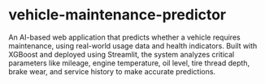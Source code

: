 # vehicle-maintenance-predictor
An AI-based web application that predicts whether a vehicle requires maintenance, using real-world usage data and health indicators. Built with XGBoost and deployed using Streamlit, the system analyzes critical parameters like mileage, engine temperature, oil level, tire thread depth, brake wear, and service history to make accurate predictions.
